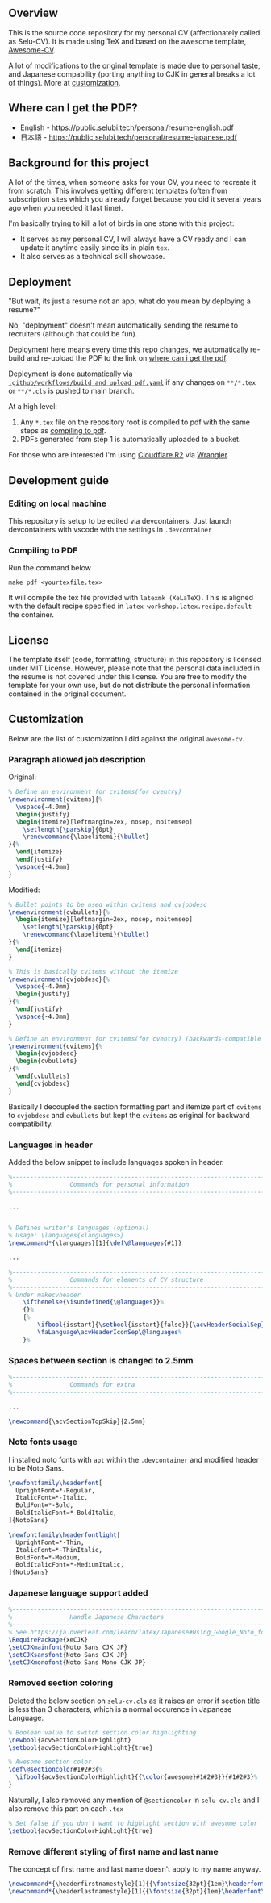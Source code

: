 ## Overview

This is the source code repository for my personal CV (affectionately called as Selu-CV). It is made using TeX and based on the awesome template, [Awesome-CV](https://github.com/posquit0/Awesome-CV).

A lot of modifications to the original template is made due to personal taste, and Japanese compability (porting anything to CJK in general breaks a lot of things).
More at [customization](#customization).

## Where can I get the PDF?

- English - https://public.selubi.tech/personal/resume-english.pdf
- 日本語 - https://public.selubi.tech/personal/resume-japanese.pdf

## Background for this project

A lot of the times, when someone asks for your CV, you need to recreate it from scratch. This involves getting different templates (often from subscription sites which you already forget because you did it several years ago when you needed it last time).

I'm basically trying to kill a lot of birds in one stone with this project:

- It serves as my personal CV, I will always have a CV ready and I can update it anytime easily since its in plain `tex`.
- It also serves as a technical skill showcase.

## Deployment

"But wait, its just a resume not an app, what do you mean by deploying a resume?"

No, "deployment" doesn't mean automatically sending the resume to recruiters (although that could be fun).

Deployment here means every time this repo changes, we automatically re-build and re-upload the PDF to the link on [where can i get the pdf](#where-can-i-get-the-pdf).

Deployment is done automatically via [`.github/workflows/build_and_upload_pdf.yaml`](.github/workflows/build_and_upload_pdf.yaml) if any changes on `**/*.tex` or `**/*.cls` is pushed to main branch.

At a high level:

1. Any `*.tex` file on the repository root is compiled to pdf with the same steps as [compiling to pdf](#compiling-to-pdf).
2. PDFs generated from step 1 is automatically uploaded to a bucket.

For those who are interested I'm using [Cloudflare R2](https://www.cloudflare.com/developer-platform/r2/) via [Wrangler](https://developers.cloudflare.com/workers/wrangler/).

## Development guide

### Editing on local machine

This repository is setup to be edited via devcontainers. Just launch devcontainers with vscode with the settings in `.devcontainer`

### Compiling to PDF

Run the command below

```
make pdf <yourtexfile.tex>
```

It will compile the tex file provided with `latexmk (XeLaTeX)`. This is aligned with the default recipe specified in `latex-workshop.latex.recipe.default` the container.

## License

The template itself (code, formatting, structure) in this repository is licensed under MIT License.
However, please note that the personal data included in the resume is not covered under this license.
You are free to modify the template for your own use, but do not distribute the personal information contained in the original document.

## Customization

Below are the list of customization I did against the original `awesome-cv`.

### Paragraph allowed job description

Original:

```tex
% Define an environment for cvitems(for cventry)
\newenvironment{cvitems}{%
  \vspace{-4.0mm}
  \begin{justify}
  \begin{itemize}[leftmargin=2ex, nosep, noitemsep]
    \setlength{\parskip}{0pt}
    \renewcommand{\labelitemi}{\bullet}
}{%
  \end{itemize}
  \end{justify}
  \vspace{-4.0mm}
}
```

Modified:

```tex
% Bullet points to be used within cvitems and cvjobdesc
\newenvironment{cvbullets}{%
  \begin{itemize}[leftmargin=2ex, nosep, noitemsep]
    \setlength{\parskip}{0pt}
    \renewcommand{\labelitemi}{\bullet}
}{%
  \end{itemize}
}

% This is basically cvitems without the itemize
\newenvironment{cvjobdesc}{%
  \vspace{-4.0mm}
  \begin{justify}
}{%
  \end{justify}
  \vspace{-4.0mm}
}

% Define an environment for cvitems(for cventry) (backwards-compatible with original awesome-cv)
\newenvironment{cvitems}{%
  \begin{cvjobdesc}
  \begin{cvbullets}
}{%
  \end{cvbullets}
  \end{cvjobdesc}
}
```

Basically I decoupled the section formatting part and itemize part of `cvitems` to `cvjobdesc` and `cvbullets` but kept the `cvitems` as original for backward compatibility.

### Languages in header

Added the below snippet to include languages spoken in header.

```tex
%-------------------------------------------------------------------------------
%                Commands for personal information
%-------------------------------------------------------------------------------

...


% Defines writer's languages (optional)
% Usage: \languages{<languages>}
\newcommand*{\languages}[1]{\def\@languages{#1}}

...

%-------------------------------------------------------------------------------
%                Commands for elements of CV structure
%-------------------------------------------------------------------------------
% Under makecvheader
    \ifthenelse{\isundefined{\@languages}}%
    {}%
    {%
        \ifbool{isstart}{\setbool{isstart}{false}}{\acvHeaderSocialSep}%
        \faLanguage\acvHeaderIconSep\@languages%
    }%
```

### Spaces between section is changed to 2.5mm

```tex
%-------------------------------------------------------------------------------
%                Commands for extra
%-------------------------------------------------------------------------------

...

\newcommand{\acvSectionTopSkip}{2.5mm}
```

### Noto fonts usage

I installed noto fonts with `apt` within the `.devcontainer` and modified header to be Noto Sans.

```tex
\newfontfamily\headerfont[
  UprightFont=*-Regular,
  ItalicFont=*-Italic,
  BoldFont=*-Bold,
  BoldItalicFont=*-BoldItalic,
]{NotoSans}

\newfontfamily\headerfontlight[
  UprightFont=*-Thin,
  ItalicFont=*-ThinItalic,
  BoldFont=*-Medium,
  BoldItalicFont=*-MediumItalic,
]{NotoSans}
```

### Japanese language support added

```tex
%-------------------------------------------------------------------------------
%                Handle Japanese Characters
%-------------------------------------------------------------------------------
% See https://ja.overleaf.com/learn/latex/Japanese#Using_Google_Noto_fonts for more details
\RequirePackage{xeCJK}
\setCJKmainfont{Noto Sans CJK JP}
\setCJKsansfont{Noto Sans CJK JP}
\setCJKmonofont{Noto Sans Mono CJK JP}
```

### Removed section coloring

Deleted the below section on `selu-cv.cls` as it raises an error if section title is less than 3 characters,
which is a normal occurence in Japanese Language.

```tex
% Boolean value to switch section color highlighting
\newbool{acvSectionColorHighlight}
\setbool{acvSectionColorHighlight}{true}

% Awesome section color
\def\@sectioncolor#1#2#3{%
  \ifbool{acvSectionColorHighlight}{{\color{awesome}#1#2#3}}{#1#2#3}%
}
```

Naturally, I also removed any mention of `@sectioncolor` in `selu-cv.cls` and I also remove this part on each `.tex`

```tex
% Set false if you don't want to highlight section with awesome color
\setbool{acvSectionColorHighlight}{true}
```

### Remove different styling of first name and last name

The concept of first name and last name doesn't apply to my name anyway.

```tex
\newcommand*{\headerfirstnamestyle}[1]{{\fontsize{32pt}{1em}\headerfont\bfseries\color{text} #1}}
\newcommand*{\headerlastnamestyle}[1]{{\fontsize{32pt}{1em}\headerfont\bfseries\color{text} #1}}
```
